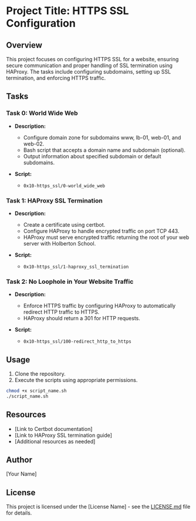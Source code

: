 # Project Title: HTTPS SSL Configuration

## Overview

This project focuses on configuring HTTPS SSL for a website, ensuring secure communication and proper handling of SSL termination using HAProxy. The tasks include configuring subdomains, setting up SSL termination, and enforcing HTTPS traffic.

## Tasks

### Task 0: World Wide Web

- **Description:**
  - Configure domain zone for subdomains www, lb-01, web-01, and web-02.
  - Bash script that accepts a domain name and subdomain (optional).
  - Output information about specified subdomain or default subdomains.

- **Script:**
  - `0x10-https_ssl/0-world_wide_web`

### Task 1: HAProxy SSL Termination

- **Description:**
  - Create a certificate using certbot.
  - Configure HAProxy to handle encrypted traffic on port TCP 443.
  - HAProxy must serve encrypted traffic returning the root of your web server with Holberton School.

- **Script:**
  - `0x10-https_ssl/1-haproxy_ssl_termination`

### Task 2: No Loophole in Your Website Traffic

- **Description:**
  - Enforce HTTPS traffic by configuring HAProxy to automatically redirect HTTP traffic to HTTPS.
  - HAProxy should return a 301 for HTTP requests.

- **Script:**
  - `0x10-https_ssl/100-redirect_http_to_https`

## Usage

1. Clone the repository.
2. Execute the scripts using appropriate permissions.

```bash
chmod +x script_name.sh
./script_name.sh
```

## Resources

- [Link to Certbot documentation]
- [Link to HAProxy SSL termination guide]
- [Additional resources as needed]

## Author

[Your Name]

## License

This project is licensed under the [License Name] - see the [LICENSE.md](LICENSE.md) file for details.
```

